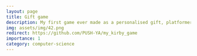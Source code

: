 ```yaml
---
layout: page
title: Gift game
description: My first game ever made as a personalised gift, platformer 2D shooter
img: assets/img/42.png
redirect: https://github.com/PUSH-YA/my_kirby_game
importance: 1
category: computer-science
---
```


